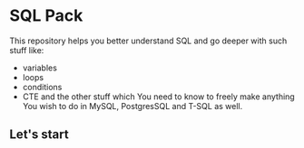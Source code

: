 # SQL Pack
This repository helps you better understand SQL and go deeper with such stuff like:
* variables 
* loops 
* conditions
* CTE
and the other stuff which You need to know to freely make anything You wish to do in MySQL, PostgresSQL and T-SQL as well.

## Let's start

